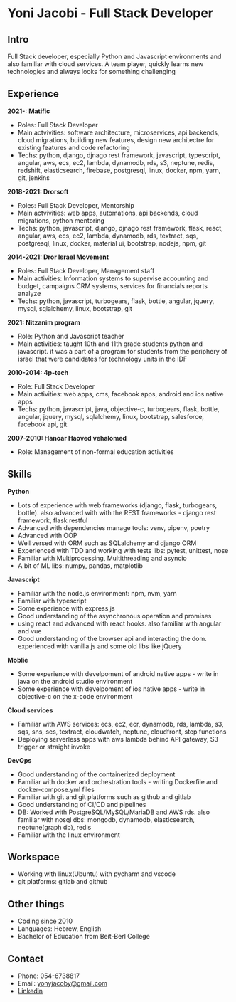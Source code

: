 # Yoni Jacobi - Full Stack Developer

## Intro
Full Stack developer, especially Python and Javascript environments and also familiar with cloud services. A team player, quickly learns new technologies and always looks for something challenging

## Experience
**2021-: Matific**
- Roles: Full Stack Developer
- Main actvivities: software architecture, microservices, api backends, cloud migrations, building new features, design new architectre for existing features and code refactoring
- Techs: python, django, djnago rest framework, javascript, typescript, angular, aws, ecs, ec2, lambda, dynamodb, rds, s3, neptune, redis, redshift, elasticsearch, firebase, postgresql, linux, docker, npm, yarn,  git, jenkins

**2018-2021: Drorsoft**
- Roles: Full Stack Developer, Mentorship
- Main actvivities: web apps, automations, api backends, cloud migrations, python mentoring
- Techs: python, javascript, django, djnago rest framework, flask, react, angular, aws, ecs, ec2, lambda, dynamodb, rds, textract, sqs, postgresql, linux, docker, material ui, bootstrap, nodejs, npm, git

**2014-2021: Dror Israel Movement**
- Roles: Full Stack Developer, Management staff
- Main activities: Information systems to supervise accounting and budget, campaigns CRM systems, services for financials reports analyze
- Techs: python, javascript, turbogears, flask, bottle, angular, jquery, mysql, sqlalchemy, linux, bootstrap, git

**2021: Nitzanim program**
- Role: Python and Javascript teacher
- Main activities: taught 10th and 11th grade students python and javascript. it was a part of a program for students from the periphery of israel that were candidates for technology units in the IDF

**2010-2014: 4p-tech**
- Role: Full Stack Developer
- Main activities: web apps, cms, facebook apps, android and ios native apps
- Techs: python, javascript, java, objective-c, turbogears, flask, bottle, angular, jquery, mysql, sqlalchemy, linux, bootstrap, salesforce, facebook api, git

**2007-2010: Hanoar Haoved vehalomed**
- Role: Management of non-formal education activities


## Skills
**Python**
- Lots of experience with web frameworks (django, flask, turbogears, bottle). also advanced with with the REST frameworks - django rest framework, flask restful
- Advanced with dependencies manage tools: venv, pipenv, poetry
- Advanced with OOP
- Well versed with ORM such as SQLalchemy and django ORM
- Experienced with TDD and working with tests libs: pytest, unittest, nose
- Familiar with Multiprocessing, Multithreading and asyncio
- A bit of ML libs: numpy, pandas, matplotlib

**Javascript**
- Familiar with the node.js environment: npm, nvm, yarn
- Familiar with typescript
- Some experience with express.js
- Good understanding of the asynchronous operation and promises
- using react and advanced with react hooks. also familiar with angular and vue
- Good understanding of the browser api and interacting the dom. experienced with vanilla js and some old libs like jQuery

**Moblie**
- Some experience with develpoment of android native apps - write in java on the android studio environment
- Some experience with develpoment of ios native apps - write in objective-c on the x-code environment

**Cloud services**
- Familiar with AWS services: ecs, ec2, ecr, dynamodb, rds, lambda, s3, sqs, sns, ses, textract, cloudwatch, neptune, cloudfront, step functions
- Deploying serverless apps with aws lambda behind API gateway, S3 trigger or straight invoke

**DevOps**
- Good understanding of the containerized deployment
- Familiar with docker and orchestration tools - writing Dockerfile and docker-compose.yml files
- Familiar with git and git platforms such as github and gitlab
- Good understanding of CI/CD and pipelines
- DB: Worked with PostgreSQL/MySQL/MariaDB and AWS rds. also familiar with nosql dbs: mongodb, dynamodb, elasticsearch, neptune(graph db), redis
- Familiar with the linux environment


## Workspace
- Working with linux(Ubuntu) with pycharm and vscode
- git platforms: gitlab and github

## Other things
- Coding since 2010
- Languages: Hebrew, English
- Bachelor of Education from Beit-Berl College

## Contact
- Phone: 054-6738817
- Email: yonyjacoby@gmail.com
- <a href="https://www.linkedin.com/in/yoni-jacobi/">Linkedin</a>


